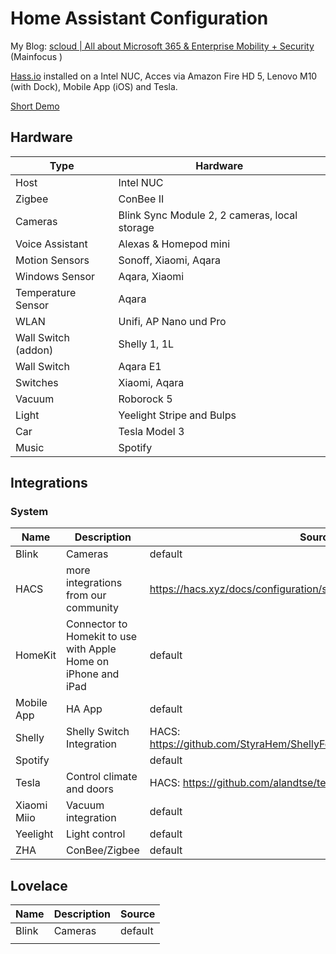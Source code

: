 # Home Assistant Configuration
My Blog: [scloud | All about Microsoft 365 & Enterprise Mobility + Security](https://scloud.work/) (Mainfocus )

[Hass.io](https://home-assistant.io/) installed on a Intel NUC, Acces via Amazon Fire HD 5, Lenovo M10 (with Dock), Mobile App (iOS) and Tesla. 

[Short Demo](https://www.reddit.com/r/homeassistant/comments/rg65o2/latest_take_on_my_ha_dashboard_for_tablets_in_the/)

## Hardware
|Type|Hardware|
|---|---|
|Host|Intel NUC|
|Zigbee|ConBee II|
|Cameras|Blink Sync Module 2, 2 cameras, local storage|
|Voice Assistant|Alexas & Homepod mini|
|Motion Sensors|Sonoff, Xiaomi, Aqara|
|Windows Sensor|Aqara, Xiaomi|
|Temperature Sensor|Aqara|
|WLAN|Unifi, AP Nano und Pro|
|Wall Switch (addon)|Shelly 1, 1L|
|Wall Switch|Aqara E1|
|Switches|Xiaomi, Aqara|
|Vacuum|Roborock 5|
|Light|Yeelight Stripe and Bulps|
|Car|Tesla Model 3|
|Music|Spotify|

## Integrations
### System
|Name|Description|Source|
|---|---|---|
|Blink|Cameras|default|
|HACS|more integrations from our community|https://hacs.xyz/docs/configuration/start|
|HomeKit|Connector to Homekit to use with Apple Home on iPhone and iPad|default|
|Mobile App|HA App|default|
|Shelly|Shelly Switch Integration|HACS: https://github.com/StyraHem/ShellyForHASS/blob/master/README.md|
|Spotify||default|
|Tesla|Control climate and doors|HACS: https://github.com/alandtse/tesla|
|Xiaomi Miio|Vacuum integration|default|
|Yeelight|Light control|default|
|ZHA|ConBee/Zigbee|default|

## Lovelace
|Name|Description|Source|
|---|---|---|
|Blink|Cameras|default|
||||

